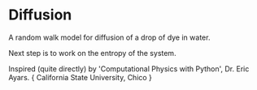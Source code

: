 # Diffusion
A random walk model for diffusion of a drop of dye in water. 

Next step is to work on the entropy of the system.

 Inspired (quite directly) by 'Computational Physics with Python', Dr. Eric Ayars. { California State University, Chico }
 
